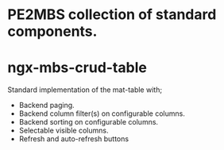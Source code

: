 # PE2MBS collection of standard components.

# ngx-mbs-crud-table
Standard implementation of the mat-table with;
* Backend paging.
* Backend column filter(s) on configurable columns.
* Backend sorting on configurable columns.
* Selectable visible columns.
* Refresh and auto-refresh buttons